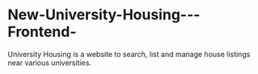 # New-University-Housing---Frontend-
University Housing is a website to search, list and manage house listings near various universities.
